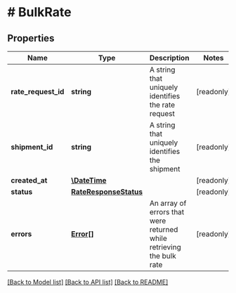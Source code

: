 # # BulkRate

## Properties

Name | Type | Description | Notes
------------ | ------------- | ------------- | -------------
**rate_request_id** | **string** | A string that uniquely identifies the rate request | [readonly]
**shipment_id** | **string** | A string that uniquely identifies the shipment | [readonly]
**created_at** | [**\DateTime**](\DateTime.md) |  | [readonly]
**status** | [**RateResponseStatus**](RateResponseStatus.md) |  | [readonly]
**errors** | [**Error[]**](Error.md) | An array of errors that were returned while retrieving the bulk rate | [readonly]

[[Back to Model list]](../../README.md#models) [[Back to API list]](../../README.md#endpoints) [[Back to README]](../../README.md)
